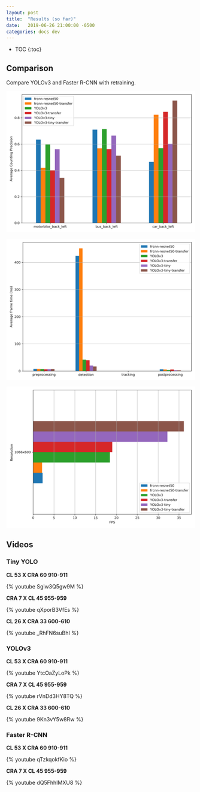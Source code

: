 ```yaml
---
layout: post
title:  "Results (so far)"
date:   2019-06-26 21:00:00 -0500
categories: docs dev
---
```


* TOC
{:toc}

## Comparison
Compare YOLOv3 and Faster R-CNN with retraining.

![Average counting precision](/assets/img/avg_precision.png)

![Average frame time](/assets/img/avg_time.png)

![FPS](/assets/img/fps.png)

## Videos

### Tiny YOLO

**CL 53 X CRA 60 910-911**

{% youtube Sgiw3Q5gw9M %}

**CRA 7 X CL 45 955-959**

{% youtube qXporB3VfEs %}

**CL 26 X CRA 33 600-610**

{% youtube _RhFN6suBhI %}


### YOLOv3

**CL 53 X CRA 60 910-911**

{% youtube YtcOaZyLoPk %}

**CRA 7 X CL 45 955-959**

{% youtube rVnDd3HY8TQ %}

**CL 26 X CRA 33 600-610**

{% youtube 9Kn3vY5w8Rw %}


### Faster R-CNN

**CL 53 X CRA 60 910-911**

{% youtube qTzkqokfKio %}

**CRA 7 X CL 45 955-959**

{% youtube dQ5FhhIMXU8 %}
